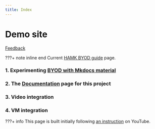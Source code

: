 ```yaml
---
title: Index
---
```

# Demo site

<a class="email" title="Submit feedback" href="#" onclick="javascript:window.location='mailto:quang.luong@student.hamk.fi?subject=HAMK New Byod feedback&amp;body=I have some feedback about the page titled ' + encodeURIComponent(document.title) + ' at the URL: ' + encodeURIComponent(window.location.href);"><i class="fa fa-envelope-o"></i> Feedback</a>

???+ note inline end
    Current <a href="https://hamk-business-information-technology.github.io/os/" target="_blank">HAMK BYOD guide</a> page.
### 1. Experimenting  <a href='./byod/1.WinUsers/'>BYOD with Mkdocs material</a>

### 2. The <a href='./learn/Documentation/#42-easy-to-use-code-copy-and-paste'>Documentation</a> page for this project

### 3. Video integration

### 4. VM integration

???+ info
    This page is built initially following <a href="https://www.youtube.com/watch?v=Q-YA_dA8C20" target="_blank">an instruction</a> on YouTube.